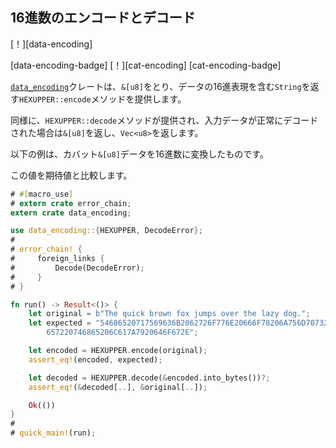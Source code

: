 ## <!--Encode and decode hex--> 16進数のエンコードとデコード

<!--[!][data-encoding]-->
[！][data-encoding]
<!--[data-encoding-badge] [!][cat-encoding]-->
[data-encoding-badge] [！][cat-encoding]
[cat-encoding-badge]
<!--The [`data_encoding`] crate provides a `HEXUPPER::encode` method which takes a `&[u8]` and returns a `String` containing the hexadecimal representation of the data.-->
[`data_encoding`]クレートは、`&[u8]`をとり、データの16進表現を含む`String`を返す`HEXUPPER::encode`メソッドを提供します。

<!--Similarly, a `HEXUPPER::decode` method is provided which takes a `&[u8]` and returns a `Vec<u8>` if the input data is successfully decoded.-->
同様に、`HEXUPPER::decode`メソッドが提供され、入力データが正常にデコードされた場合は`&[u8]`を返し、`Vec<u8>`を返します。

<!--The example below coverts `&[u8]` data to hexadecimal equivalent.-->
以下の例は、カバット`&[u8]`データを16進数に変換したものです。
<!--Compares this value to the expected value.-->
この値を期待値と比較します。

```rust
# #[macro_use]
# extern crate error_chain;
extern crate data_encoding;

use data_encoding::{HEXUPPER, DecodeError};
#
# error_chain! {
#     foreign_links {
#         Decode(DecodeError);
#     }
# }

fn run() -> Result<()> {
    let original = b"The quick brown fox jumps over the lazy dog.";
    let expected = "54686520717569636B2062726F776E20666F78206A756D7073206F76\
        657220746865206C617A7920646F672E";

    let encoded = HEXUPPER.encode(original);
    assert_eq!(encoded, expected);

    let decoded = HEXUPPER.decode(&encoded.into_bytes())?;
    assert_eq!(&decoded[..], &original[..]);

    Ok(())
}
#
# quick_main!(run);
```

[`data_encoding`]: https://docs.rs/data-encoding/*/data_encoding/
